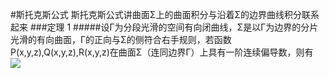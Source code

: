 #斯托克斯公式
斯托克斯公式讲曲面Σ上的曲面积分与沿着Σ的边界曲线积分联系起来
###定理 1
#####设Γ为分段光滑的空间有向闭曲线，Σ是以Γ为边界的分片光滑的有向曲面，Γ的正向与Σ的侧符合右手规则，若函数P(x,y,z),Q(x,y,z),R(x,y,z)在曲面Σ（连同边界Γ）上具有一阶连续偏导数，则有
![](https://ss1.baidu.com/6ONXsjip0QIZ8tyhnq/it/u=3789174622,3729461873&fm=58)